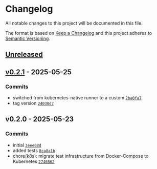 # Changelog

All notable changes to this project will be documented in this file.

The format is based on [Keep a Changelog](https://keepachangelog.com/en/1.0.0/)
and this project adheres to [Semantic Versioning](https://semver.org/spec/v2.0.0.html).

## [Unreleased](https://github.com/thiwi/valiax/compare/v0.2.1...HEAD)

## [v0.2.1](https://github.com/thiwi/valiax/compare/v0.2.0...v0.2.1) - 2025-05-25

### Commits

- switched from kubernetes-native runner to a custom [`2ba0fa7`](https://github.com/thiwi/valiax/commit/2ba0fa7c7bdb5e6f189cb310fb6c7e465554530f)
- tag version [`24038d7`](https://github.com/thiwi/valiax/commit/24038d78d2aed8279a5a9d6352492d7c53b3f341)

## v0.2.0 - 2025-05-23

### Commits

- initial [`3eee08d`](https://github.com/thiwi/valiax/commit/3eee08dad3c91e4f1f38d8099c710da24bbd6c0d)
- added tests [`8ca8a1b`](https://github.com/thiwi/valiax/commit/8ca8a1b28ed08d34f22aa3daeeb9e40953f8d250)
- chore(k8s): migrate test infrastructure from Docker-Compose to Kubernetes [`2746562`](https://github.com/thiwi/valiax/commit/27465620b77b464ea0ef824ed442636f3da6b77c)
